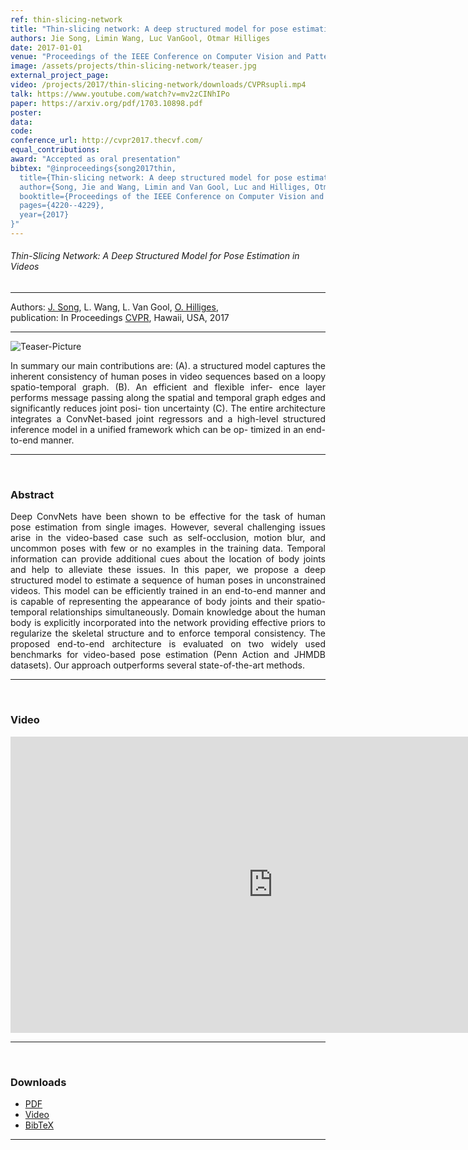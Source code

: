 ```yaml
---
ref: thin-slicing-network
title: "Thin-slicing network: A deep structured model for pose estimation in videos"
authors: Jie Song, Limin Wang, Luc VanGool, Otmar Hilliges
date: 2017-01-01
venue: "Proceedings of the IEEE Conference on Computer Vision and Pattern Recognition (CVPR)"
image: /assets/projects/thin-slicing-network/teaser.jpg
external_project_page: 
video: /projects/2017/thin-slicing-network/downloads/CVPRsupli.mp4
talk: https://www.youtube.com/watch?v=mv2zCINhIPo
paper: https://arxiv.org/pdf/1703.10898.pdf
poster: 
data: 
code: 
conference_url: http://cvpr2017.thecvf.com/
equal_contributions: 
award: "Accepted as oral presentation"
bibtex: "@inproceedings{song2017thin,
  title={Thin-slicing network: A deep structured model for pose estimation in videos},
  author={Song, Jie and Wang, Limin and Van Gool, Luc and Hilliges, Otmar},
  booktitle={Proceedings of the IEEE Conference on Computer Vision and Pattern Recognition (CVPR)},
  pages={4220--4229},
  year={2017}
}"
---
```


<h6> Thin-Slicing Network: A Deep Structured Model for Pose Estimation in Videos </h6>
<hr />

<div class="fullcol">
    <div class="teaser-info-projectpage">
            <span class="normalcap">Authors:</span>
            <span class="authorcap">
            <nobr><a href="<?php ait_root_dir();?>people/jsong/" title="Jie Song">J. Song</a>, </nobr>
            <nobr>L. Wang, </nobr>
            <nobr>L. Van Gool, </nobr>
            <nobr><a href="<?php ait_root_dir();?>people/hilliges/" title="Otmar Hilliges">O. Hilliges</a>, </nobr>
            </span>
            <br/>
            <span class="normalcap"><nobr>publication: </nobr></span>
            <span class="authorcap">
                <nobr>In Proceedings</nobr> <a class="a-text-ext" href="http://cvpr2017.thecvf.com/" title="CVPR">CVPR</a>, Hawaii, USA, 2017</a><br/>
            </span>
        <hr />
    </div>
</div>

<div class="fullcol">
    <img class="fullcol" src="<?php ait_root_dir();?>projects/2017/thin-slicing-network/downloads/teaser.png" alt="Teaser-Picture" />
    <div class="fullcol">
        <p align="justify">
            <span class="figurecap">
       In summary our main contributions are: (A). a structured
model captures the inherent consistency of human poses in video sequences based on a loopy spatio-temporal graph.
 (B). An efficient and flexible infer-
ence layer performs message passing along the spatial and
temporal graph edges and significantly reduces joint posi-
tion uncertainty (C). The entire architecture integrates a
ConvNet-based joint regressors and a high-level structured
inference model in a unified framework which can be op-
timized in an end-to-end manner.
        </p>
        <hr />
        <br/>
    </div>
</div>

<div class="fullcol">
    <h3>Abstract</h3>
    <p align="justify">
      Deep ConvNets have been shown to be effective for the
task of human pose estimation from single images. However, several challenging issues arise in the video-based
case such as self-occlusion, motion blur, and uncommon
poses with few or no examples in the training data. Temporal information can provide additional cues about the
location of body joints and help to alleviate these issues.
In this paper, we propose a deep structured model to estimate a sequence of human poses in unconstrained videos.
This model can be efficiently trained in an end-to-end manner and is capable of representing the appearance of body
joints and their spatio-temporal relationships simultaneously. Domain knowledge about the human body is explicitly incorporated into the network providing effective priors
to regularize the skeletal structure and to enforce temporal
consistency. The proposed end-to-end architecture is evaluated on two widely used benchmarks for video-based pose
estimation (Penn Action and JHMDB datasets). Our approach outperforms several state-of-the-art methods.
    </p>
    <hr />
    <br/>
</div>

<div class="fullcol">
<h3>Video</h3>
    <div class="video">
       <iframe width="840" height="474" src="https://www.youtube.com/embed/3x6fT-CENcQ" frameborder="0" allowfullscreen></iframe>
    </div>
    <hr />
    <br/>
</div>

<!-- <div class="fullcol">
    <h3>System overview</h3>
    <img class="fullcol" src="<?php ait_root_dir();?>projects/2016/puppet/repesentative_img_final.png" alt="Sys-Overview-Picture" />
    <div class="fullcol">
        <p align="left">
            <span class="figurecap">
                 Illustration of our pipeline from input character to fluid tangible animation using an optimized device configuration. The horse has 29 bones, controlled by 8 joints.
            </span>
        </p>
        <hr />
        <br/>
    </div>
</div>-->


<div class="fullcol">
 <h3>Downloads</h3>
    <ul class="linklist">
            <li class="a-pdf"><a target="_blank" title="PDF" href="<?php ait_root_dir();?>projects/2017/thin-slicing-network/downloads/cvpr17CR.pdf">PDF</a></li>
            <li class="a-vid"><a target="_blank" title="Video" href="<?php ait_root_dir();?>projects/2017/thin-slicing-network/downloads/CVPRsupli.mp4">Video</a></li>
            <li class="a-bib"><a target="_blank" title="BibTex" href="<?php ait_root_dir();?>projects/2017/thin-slicing-network/downloads/song2017cvpr.bib">BibTeX</a></li>
    </ul>
    <hr />
    <br/>
</div>

<!--<div class="fullcol">
    <h3>Gallery</h3>
    <br/>
    <img class="fullcol" src="<?php ait_root_dir();?>projects/2016/puppet/gallery.png" alt="Gallery-Picture" />
    <p align="justify">
        <span class="figurecap">
            Depending on the available kit, device build instruction plans with different complexity are generated by our algorithm. Note that
the models have much higher degrees of freedom than the generated control structures. The inputs were (nr. bones/nr. sample poses): Horse:
(29/25 galloping, going up) – Dragon: (110/12 flying, some walking); Scorpion (62/20 walking, attacking); Dancer (22/6). Note that the
device for the Dancer is asymmetric due to the asymmetry in the input poses: the left arm of the character moves almost rigidly with the torso
and it is thus not necessary to have any joint controlling the left arm.
        </span>
    </p>
    <hr />
</div>

<div class="fullcol">
    <h3>Acknowledgments</h3>
    <p align="justify">
We are grateful to C&eacute;dric Pradalier and Evgeni Sorkine for invalu-
able discussions and engineering support, to Sebastian Schoellham-
mer for his assistance on 3D modeling and rigging in Maya, to
Olga Diamanti for composing the accompanying video, to C&eacute;cile Edwards-Rietmann for narrating it and to Jeannine Wymann for her
help in assembling the prototypes. We also thank our
user study participants. This work was supported in part by the SNF grant
200021_162958 and the ERC grant iModel (StG-2012-306877). Alec Jacobson
is funded in part by NSF grants IIS-14-09286 and IIS-17257.
    </p>
    <hr />
    <br/>
    <br/>
</div> -->

